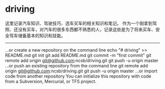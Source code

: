 # driving
这里记录汽车知识、驾驶技巧、选车买车的相关知识和笔记。
作为一个刚拿到驾照、还没有买车，对汽车的很多东西都不熟悉的人，记录这些是为了将来买车、安全驾车储备基本的知识和技能。











-----------------------
…or create a new repository on the command line
echo "# driving" >> README.md
git init
git add README.md
git commit -m "first commit"
git remote add origin git@github.com:ncsb/driving.git
git push -u origin master
…or push an existing repository from the command line
git remote add origin git@github.com:ncsb/driving.git
git push -u origin master
…or import code from another repository
You can initialize this repository with code from a Subversion, Mercurial, or TFS project.
